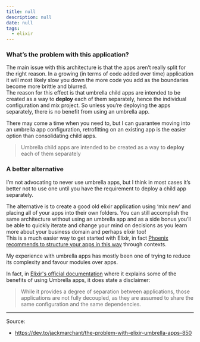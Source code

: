 ```yaml
---
title: null
description: null
date: null
tags:
  - elixir
---
```


### What’s the problem with this application?

The main issue with this architecture is that the apps aren’t really split for the right reason. In a growing (in terms of code added over time) application it will most likely slow you down the more code you add as the boundaries become more brittle and blurred.  
The reason for this effect is that umbrella child apps are intended to be created as a way to **deploy** each of them separately, hence the individual configuration and mix project. So unless you’re deploying the apps separately, there is no benefit from using an umbrella app.

There may come a time when you need to, but I can guarantee moving into an umbrella app configuration, retrofitting on an existing app is the easier option than consolidating child apps.

> Umbrella child apps are intended to be created as a way to **deploy** each of them separately

### A better alternative

I’m not advocating to never use umbrella apps, but I think in most cases it’s better not to use one until you have the requirement to deploy a child app separately.

The alternative is to create a good old elixir application using ‘mix new’ and placing all of your apps into their own folders. You can still accomplish the same architecture without using an umbrella app and as a side bonus you’ll be able to quickly iterate and change your mind on decisions as you learn more about your business domain and perhaps elixir too!  
This is a much easier way to get started with Elixir, in fact [Phoenix recommends to structure your apps in this way](https://hexdocs.pm/phoenix/contexts.html) through contexts.

My experience with umbrella apps has mostly been one of trying to reduce its complexity and favour modules over apps.

In fact, in [Elixir's official documentation](https://elixir-lang.org/getting-started/mix-otp/dependencies-and-umbrella-projects.html#dont-drink-the-kool-aid) where it explains some of the benefits of using Umbrella apps, it does state a disclaimer:

> While it provides a degree of separation between applications, those applications are not fully decoupled, as they are assumed to share the same configuration and the same dependencies.

---

Source:

- https://dev.to/jackmarchant/the-problem-with-elixir-umbrella-apps-850
